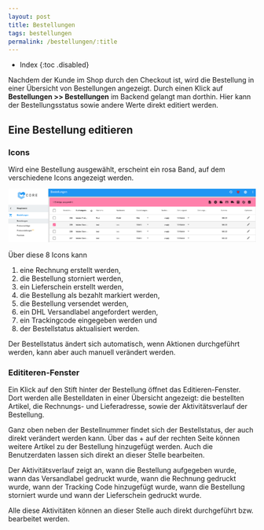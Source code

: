 ```yaml
---
layout: post
title: Bestellungen
tags: bestellungen
permalink: /bestellungen/:title
---
```



+ Index
{:toc .disabled}


Nachdem der Kunde im Shop durch den Checkout ist, wird die Bestellung in einer Übersicht von Bestellungen angezeigt. Durch einen Klick auf **Bestellungen >> Bestellungen** im Backend gelangt man dorthin. Hier kann der Bestellungsstatus sowie andere Werte direkt editiert werden. 


## Eine Bestellung editieren 


### Icons


Wird eine Bestellung ausgewählt, erscheint ein rosa Band, auf dem verschiedene Icons angezeigt werden.


![Bestellungen]


Über diese 8 Icons kann 


1. eine Rechnung erstellt werden, 
2. die Bestellung storniert werden,
3. ein Lieferschein erstellt werden,
4. die Bestellung als bezahlt markiert werden,
5. die Bestellung versendet werden,
6. ein DHL Versandlabel angefordert werden,
7. ein Trackingcode eingegeben werden und
8. der Bestellstatus aktualisiert werden.


Der Bestellstatus ändert sich automatisch, wenn Aktionen durchgeführt werden, kann aber auch manuell verändert werden.


### Edititeren-Fenster


Ein Klick auf den Stift hinter der Bestellung öffnet das Editieren-Fenster. Dort werden alle Bestelldaten in einer Übersicht angezeigt: die bestellten Artikel, die Rechnungs- und Lieferadresse, sowie der Aktivitätsverlauf der Bestellung.


Ganz oben neben der Bestellnummer findet sich der Bestellstatus, der auch direkt verändert werden kann. Über das + auf der rechten Seite können weitere Artikel zu der Bestellung hinzugefügt werden. Auch die Benutzerdaten lassen sich direkt an dieser Stelle bearbeiten.


Der Aktivitätsverlauf zeigt an, wann die Bestellung aufgegeben wurde, wann das Versandlabel gedruckt wurde, wann die Rechnung gedruckt wurde, wann der Tracking Code hinzugefügt wurde, wann die Bestellung storniert wurde und wann der Lieferschein gedruckt wurde.


Alle diese Aktivitäten können an dieser Stelle auch direkt durchgeführt bzw. bearbeitet werden. 




[Bestellungen]: /img/Bestellungen.png
